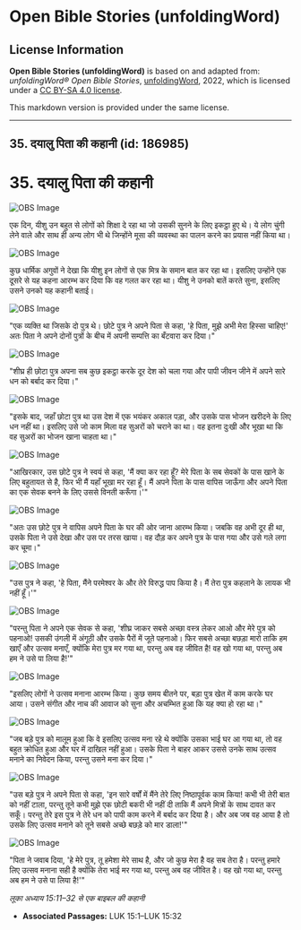 # Open Bible Stories (unfoldingWord)

## License Information

**Open Bible Stories (unfoldingWord)** is based on and adapted from: _unfoldingWord® Open Bible Stories_, [unfoldingWord](https://unfoldingword.org/utw), 2022, which is licensed under a [CC BY-SA 4.0 license](https://creativecommons.org/licenses/by-sa/4.0/legalcode.en).

This markdown version is provided under the same license.



--------------------------------

## 35. दयालु पिता की कहानी (id: 186985)

35\. दयालु पिता की कहानी
========================

![OBS Image](https://cdn.aquifer.bible/aquifer-content/resources/UWOBS/jpg/360px/obs-en-35-01.jpg)

एक दिन, यीशु उन बहुत से लोगों को शिक्षा दे रहा था जो उसकी सुनने के लिए इकट्ठा हुए थे। ये लोग चुंगी लेने वाले और साथ ही अन्य लोग भी थे जिन्होंने मूसा की व्यवस्था का पालन करने का प्रयास नहीं किया था।

![OBS Image](https://cdn.aquifer.bible/aquifer-content/resources/UWOBS/jpg/360px/obs-en-35-02.jpg)

कुछ धार्मिक अगुवों ने देखा कि यीशु इन लोगों से एक मित्र के समान बात कर रहा था। इसलिए उन्होंने एक दूसरे से यह कहना आरम्भ कर दिया कि वह गलत कर रहा था। यीशु ने उनको बातें करते सुना, इसलिए उसने उनको यह कहानी बताई।

![OBS Image](https://cdn.aquifer.bible/aquifer-content/resources/UWOBS/jpg/360px/obs-en-35-03.jpg)

"एक व्यक्ति था जिसके दो पुत्र थे। छोटे पुत्र ने अपने पिता से कहा, 'हे पिता, मुझे अभी मेरा हिस्सा चाहिए!' अतः पिता ने अपने दोनों पुत्रों के बीच में अपनी सम्पत्ति का बँटवारा कर दिया।"

![OBS Image](https://cdn.aquifer.bible/aquifer-content/resources/UWOBS/jpg/360px/obs-en-35-04.jpg)

"शीघ्र ही छोटा पुत्र अपना सब कुछ इकट्ठा करके दूर देश को चला गया और पापी जीवन जीने में अपने सारे धन को बर्बाद कर दिया।"

![OBS Image](https://cdn.aquifer.bible/aquifer-content/resources/UWOBS/jpg/360px/obs-en-35-05.jpg)

"इसके बाद, जहाँ छोटा पुत्र था उस देश में एक भयंकर अकाल पड़ा, और उसके पास भोजन खरीदने के लिए धन नहीं था। इसलिए उसे जो काम मिला वह सुअरों को चराने का था। वह इतना दुःखी और भूखा था कि वह सुअरों का भोजन खाना चाहता था।"

![OBS Image](https://cdn.aquifer.bible/aquifer-content/resources/UWOBS/jpg/360px/obs-en-35-06.jpg)

"आखिरकार, उस छोटे पुत्र ने स्वयं से कहा, 'मैं क्या कर रहा हूँ? मेरे पिता के सब सेवकों के पास खाने के लिए बहुतायत से है, फिर भी मैं यहाँ भूखा मर रहा हूँ। मैं अपने पिता के पास वापिस जाऊँगा और अपने पिता का एक सेवक बनने के लिए उससे विनती करूँगा।'"

![OBS Image](https://cdn.aquifer.bible/aquifer-content/resources/UWOBS/jpg/360px/obs-en-35-07.jpg)

"अतः उस छोटे पुत्र ने वापिस अपने पिता के घर की ओर जाना आरम्भ किया। जबकि वह अभी दूर ही था, उसके पिता ने उसे देखा और उस पर तरस खाया। वह दौड़ कर अपने पुत्र के पास गया और उसे गले लगा कर चूमा।"

![OBS Image](https://cdn.aquifer.bible/aquifer-content/resources/UWOBS/jpg/360px/obs-en-35-08.jpg)

"उस पुत्र ने कहा, 'हे पिता, मैंने परमेश्वर के और तेरे विरुद्ध पाप किया है। मैं तेरा पुत्र कहलाने के लायक भी नहीं हूँ।'"

![OBS Image](https://cdn.aquifer.bible/aquifer-content/resources/UWOBS/jpg/360px/obs-en-35-09.jpg)

"परन्तु पिता ने अपने एक सेवक से कहा, 'शीघ्र जाकर सबसे अच्छा वस्त्र लेकर आओ और मेरे पुत्र को पहनाओ! उसकी उंगली में अंगूठी और उसके पैरों में जूते पहनाओ। फिर सबसे अच्छा बछड़ा मारो ताकि हम खाएँ और उत्सव मनाएँ, क्योंकि मेरा पुत्र मर गया था, परन्तु अब वह जीवित है! वह खो गया था, परन्तु अब हम ने उसे पा लिया है!'"

![OBS Image](https://cdn.aquifer.bible/aquifer-content/resources/UWOBS/jpg/360px/obs-en-35-10.jpg)

"इसलिए लोगों ने उत्सव मनाना आरम्भ किया। कुछ समय बीतने पर, बड़ा पुत्र खेत में काम करके घर आया। उसने संगीत और नाच की आवाज को सुना और अचम्भित हुआ कि यह क्या हो रहा था।"

![OBS Image](https://cdn.aquifer.bible/aquifer-content/resources/UWOBS/jpg/360px/obs-en-35-11.jpg)

"जब बड़े पुत्र को मालूम हुआ कि वे इसलिए उत्सव मना रहे थे क्योंकि उसका भाई घर आ गया था, तो वह बहुत क्रोधित हुआ और घर में दाखिल नहीं हुआ। उसके पिता ने बाहर आकर उससे उनके साथ उत्सव मनाने का निवेदन किया, परन्तु उसने मना कर दिया।"

![OBS Image](https://cdn.aquifer.bible/aquifer-content/resources/UWOBS/jpg/360px/obs-en-35-12.jpg)

"उस बड़े पुत्र ने अपने पिता से कहा, 'इन सारे वर्षों में मैंने तेरे लिए निष्ठापूर्वक काम किया! कभी भी तेरी बात को नहीं टाला, परन्तु तूने कभी मुझे एक छोटी बकरी भी नहीं दी ताकि मैं अपने मित्रों के साथ दावत कर सकूँ। परन्तु तेरे इस पुत्र ने तेरे धन को पापी काम करने में बर्बाद कर दिया है। और अब जब वह आया है तो उसके लिए उत्सव मनाने को तूने सबसे अच्छे बछड़े को मार डाला!'"

![OBS Image](https://cdn.aquifer.bible/aquifer-content/resources/UWOBS/jpg/360px/obs-en-35-13.jpg)

"पिता ने जवाब दिया, 'हे मेरे पुत्र, तू हमेशा मेरे साथ है, और जो कुछ मेरा है वह सब तेरा है। परन्तु हमारे लिए उत्सव मनाना सही है क्योंकि तेरा भाई मर गया था, परन्तु अब वह जीवित है। वह खो गया था, परन्तु अब हम ने उसे पा लिया है!'"

*लूका अध्याय 15:11–32 से एक बाइबल की कहानी*

* **Associated Passages:** LUK 15:1–LUK 15:32

